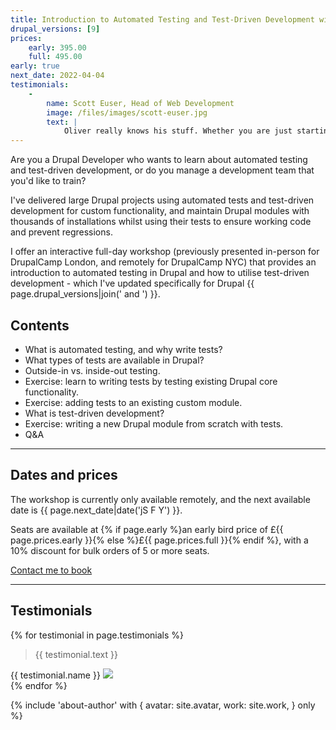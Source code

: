 ```yaml
---
title: Introduction to Automated Testing and Test-Driven Development with Drupal
drupal_versions: [9]
prices:
    early: 395.00
    full: 495.00
early: true
next_date: 2022-04-04
testimonials:
    -
        name: Scott Euser, Head of Web Development
        image: /files/images/scott-euser.jpg
        text: |
            Oliver really knows his stuff. Whether you are just starting out or looking to take your knowledge to the next level, his patient and clear way of explaining will help get you there.
---
```


Are you a Drupal Developer who wants to learn about automated testing and test-driven development, or do you manage a development team that you'd like to train?

I've delivered large Drupal projects using automated tests and test-driven development for custom functionality, and maintain Drupal modules with thousands of installations whilst using their tests to ensure working code and prevent regressions.

I offer an interactive full-day workshop (previously presented in-person for DrupalCamp London, and remotely for DrupalCamp NYC) that provides an introduction to automated testing in Drupal and how to utilise test-driven development - which I've updated specifically for Drupal {{ page.drupal_versions|join(' and ') }}.

## Contents

* What is automated testing, and why write tests?
* What types of tests are available in Drupal?
* Outside-in vs. inside-out testing.
* Exercise: learn to writing tests by testing existing Drupal core functionality.
* Exercise: adding tests to an existing custom module.
* What is test-driven development?
* Exercise: writing a new Drupal module from scratch with tests.
* Q&A

<hr class="my-12 border-t border-gray-50"/>

## Dates and prices

The workshop is currently only available remotely, and the next available date is <span class="font-bold">{{ page.next_date|date('jS F Y') }}</span>.

Seats are available at {% if page.early %}an <span class="font-bold">early bird price of £{{ page.prices.early }}</span>{% else %}<span class="font-bold">£{{ page.prices.full }}</span>{% endif %}, with a 10% discount for bulk orders of 5 or more seats.

<div class="mt-6">
    <a class="inline-flex items-center px-6 py-3 text-base font-medium rounded-md bg-blue-primary text-white no-underline hover:bg-white hover:text-blue-primary focus:bg-white focus:text-blue-primary transition-color ease-in-out duration-200" href="mailto:{{ site.email }}?subject=Drupal testing workshop">Contact me to book</a>
</div>

<hr class="my-12 border-t border-gray-50"/>

## Testimonials

{% for testimonial in page.testimonials %}
    <div>
        <blockquote class="mt-4">
            {{ testimonial.text }}
        </blockquote>
        <footer class="flex items-center space-x-4 space-x-reverse">
            <span class="text-base">{{ testimonial.name }}</span>
            <span class="order-first">
                <img
                    class="w-10 h-10 rounded-full border"
                    src="{{ testimonial.image }}"
                />
            </span>
        </footer>
    </div>
{% endfor %}

<div class="mt-8">
    {% include 'about-author' with {
        avatar: site.avatar,
        work: site.work,
    } only %}
</div>
